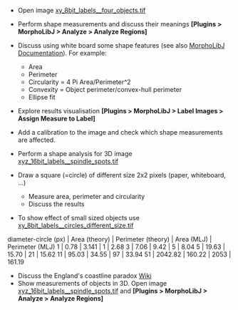 * Open image [xy_8bit_labels__four_objects.tif](https://github.com/NEUBIAS/training-resources/raw/master/image_data/xy_8bit_labels__four_objects.tif)
* Perform shape measurements and discuss their meanings **[Plugins > MorphoLibJ > Analyze > Analyze Regions]**
* Discuss using white board some shape features (see also [MorphoLibJ Documentation](https://imagej.net/MorphoLibJ#Region_analysis)). For example:
    * Area
    * Perimeter
    * Circularity = 4 Pi  Area/Perimeter^2  
    * Convexity = Object perimeter/convex-hull perimeter
    * Ellipse fit
 
* Explore results visualisation  **[Plugins > MorphoLibJ > Label Images > Assign Measure to Label]**
* Add a calibration to the image and check which shape measurements are affected.
* Perform a shape analysis for 3D image [xyz_16bit_labels__spindle_spots.tif](https://github.com/NEUBIAS/training-resources/raw/master/image_data/xyz_16bit_labels__spindle_spots.tif)
* Draw a square (=circle) of different size 2x2 pixels (paper, whiteboard, ...)
  * Measure area, perimeter and circularity
  * Discuss the results
* To show effect of small sized objects use
[xy_8bit_labels__circles_different_size.tif](https://github.com/NEUBIAS/training-resources/raw/master/image_data/xy_8bit_labels__circles_different_size.tif)

diameter-circle (px)	| Area (theory) | Perimeter (theory) | Area (MLJ) | Perimeter (MLJ)
1	| 0.78	 | 3.141	| 1 |	2.68
3	| 7.06	| 9.42	| 5 |	8.04
5	| 19.63	| 15.70	| 21 |	15.62
11	| 95.03 |	34.55 |	97 |	33.94
51	| 2042.82	| 160.22 | 	2053 |	161.19

* Discuss the England's coastline paradox [Wiki](https://en.wikipedia.org/wiki/Coastline_paradox)
* Show measurements of objects in 3D. Open image [xyz_16bit_labels__spindle_spots.tif](https://github.com/NEUBIAS/training-resources/raw/master/image_data/xyz_16bit_labels__spindle_spots.tif)
and **[Plugins > MorphoLibJ > Analyze > Analyze Regions]**
